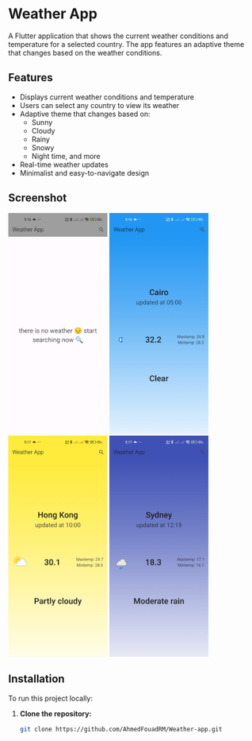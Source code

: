 # Weather App

A Flutter application that shows the current weather conditions and temperature for a selected country. The app features an adaptive theme that changes based on the weather conditions.

## Features

- Displays current weather conditions and temperature
- Users can select any country to view its weather
- Adaptive theme that changes based on:
  - Sunny
  - Cloudy
  - Rainy
  - Snowy
  - Night time, and more
- Real-time weather updates
- Minimalist and easy-to-navigate design

## Screenshot

<!-- Add a screenshot of your app here when available -->
<img src="Screenshots\Screenshot1.jpg" width="200"> <img src="Screenshots\Screenshot2.jpg" width="200"> <img src="Screenshots\Screenshot3.jpg" width="200"> <img src="Screenshots\Screenshot4.jpg" width="200">

## Installation

To run this project locally:

1. **Clone the repository:**

   ```bash
   git clone https://github.com/AhmedFouadRM/Weather-app.git